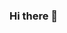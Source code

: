 ### Hi there 👋

<!--
**PARASGHORI/parasghori** is a ✨ _special_ ✨ repository because its `README.md` (this file) appears on your GitHub profile.

Here are some ideas to get you started:

- 🔭 I’m currently working on C,C++ and Java
- 🌱 I’m currently learning C and Java programing  language
- 👯 I’m looking to collaborate on C language project
- 🤔 I’m looking for help with ...
- 💬 Ask me about Data Structure and C language
- 📫 How to reach me: patelparas928@gmail.com
- 😄 Pronouns: ...
- ⚡ Fun fact: I am commited
-->
